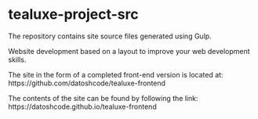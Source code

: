 # tealuxe-project-src

<p>The repository contains site source files generated using Gulp.</p>
<p>Website development based on a layout to improve your web development skills.</p>
<p>The site in the form of a completed front-end version is located at: https://github.com/datoshcode/tealuxe-frontend</p>
<p>The contents of the site can be found by following the link: https://datoshcode.github.io/tealuxe-frontend</p>

